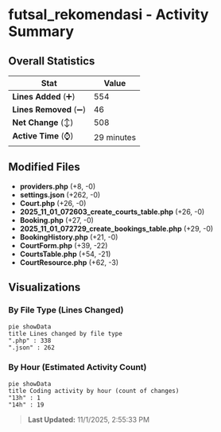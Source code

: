 # futsal_rekomendasi - Activity Summary 

## Overall Statistics

| Stat                   | Value                                                             |
| ---------------------- | ----------------------------------------------------------------- |
| **Lines Added** (➕)   | 554                                          |
| **Lines Removed** (➖) | 46                                        |
| **Net Change** (↕)    | 508                |
| **Active Time** (⌚)   | 29 minutes |


## Modified Files
- **providers.php** (+8, -0)
- **settings.json** (+262, -0)
- **Court.php** (+26, -0)
- **2025_11_01_072603_create_courts_table.php** (+26, -0)
- **Booking.php** (+27, -0)
- **2025_11_01_072729_create_bookings_table.php** (+29, -0)
- **BookingHistory.php** (+21, -0)
- **CourtForm.php** (+39, -22)
- **CourtsTable.php** (+54, -21)
- **CourtResource.php** (+62, -3)

## Visualizations

### By File Type (Lines Changed)

```mermaid
pie showData
title Lines changed by file type
".php" : 338
".json" : 262
```

### By Hour (Estimated Activity Count)

```mermaid
pie showData
title Coding activity by hour (count of changes)
"13h" : 1
"14h" : 19
```


> **Last Updated:** 11/1/2025, 2:55:33 PM